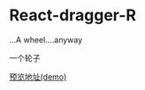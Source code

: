 # React-dragger-R

...A wheel....anyway

一个轮子

[预览地址(demo)](http://htmlpreview.github.io/?https://github.com/215566435/React-dragger-R/blob/master/build/index.html)

